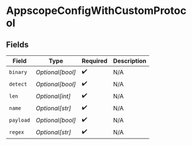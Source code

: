 # AppscopeConfigWithCustomProtocol


## Fields

| Field              | Type               | Required           | Description        |
| ------------------ | ------------------ | ------------------ | ------------------ |
| `binary`           | *Optional[bool]*   | :heavy_check_mark: | N/A                |
| `detect`           | *Optional[bool]*   | :heavy_check_mark: | N/A                |
| `len`              | *Optional[int]*    | :heavy_check_mark: | N/A                |
| `name`             | *Optional[str]*    | :heavy_check_mark: | N/A                |
| `payload`          | *Optional[bool]*   | :heavy_check_mark: | N/A                |
| `regex`            | *Optional[str]*    | :heavy_check_mark: | N/A                |